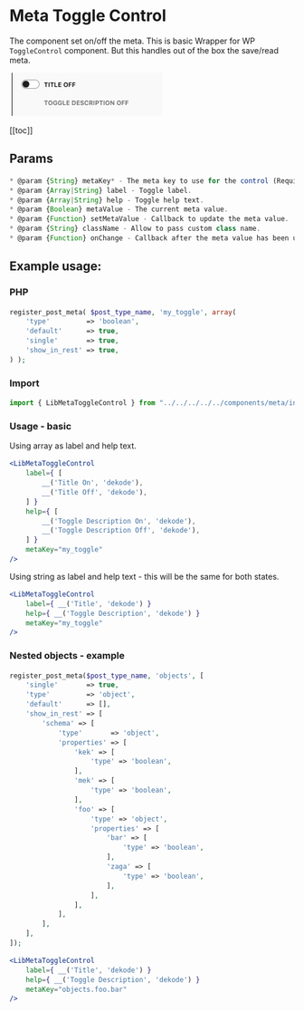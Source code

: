 # Meta Toggle Control

The component set on/off the meta.
This is basic Wrapper for WP `ToggleControl` component.
But this handles out of the box the save/read meta.

![With showInnerControls](./screenshots/component.png)

[[toc]]
## Params

```js
* @param {String} metaKey* - The meta key to use for the control (Required).
* @param {Array|String} label - Toggle label.
* @param {Array|String} help - Toggle help text.
* @param {Boolean} metaValue - The current meta value.
* @param {Function} setMetaValue - Callback to update the meta value.
* @param {String} className - Allow to pass custom class name.
* @param {Function} onChange - Callback after the meta value has been updated.
```

## Example usage:

### PHP

```php
register_post_meta( $post_type_name, 'my_toggle', array(
	'type'         => 'boolean',
	'default'      => true,
	'single'       => true,
	'show_in_rest' => true,
) );
```

### Import
```jsx
import { LibMetaToggleControl } from "../../../../../components/meta/index.js"; // or where the file is for you.
```

### Usage - basic

Using array as label and help text.
```jsx
<LibMetaToggleControl
	label={ [
		__('Title On', 'dekode'),
		__('Title Off', 'dekode'),
	] }
	help={ [
		__('Toggle Description On', 'dekode'),
		__('Toggle Description Off', 'dekode'),
	] }
	metaKey="my_toggle"
/>
```

Using string as label and help text - this will be the same for both states.
```jsx
<LibMetaToggleControl
	label={ __('Title', 'dekode') }
	help={ __('Toggle Description', 'dekode') }
	metaKey="my_toggle"
/>
```

### Nested objects - example

```php
register_post_meta($post_type_name, 'objects', [
	'single'       => true,
	'type'         => 'object',
	'default'      => [],
	'show_in_rest' => [
		'schema' => [
			'type'       => 'object',
			'properties' => [
				'kek' => [
					'type' => 'boolean',
				],
				'mek' => [
					'type' => 'boolean',
				],
				'foo' => [
					'type' => 'object',
					'properties' => [
						'bar' => [
							'type' => 'boolean',
						],
						'zaga' => [
							'type' => 'boolean',
						],
					],
				],
			],
		],
	],
]);
```

```jsx
<LibMetaToggleControl
	label={ __('Title', 'dekode') }
	help={ __('Toggle Description', 'dekode') }
	metaKey="objects.foo.bar"
/>
```